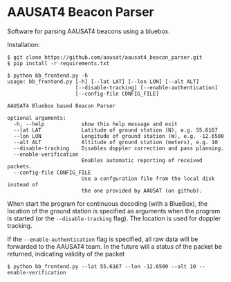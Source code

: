 # AAUSAT4 Beacon Parser

Software for parsing AAUSAT4 beacons using a bluebox.

Installation:
```
$ git clone https://github.com/aausat/aausat4_beacon_parser.git
$ pip install -r requirements.txt
```

```
$ python bb_frontend.py -h
usage: bb_frontend.py [-h] [--lat LAT] [--lon LON] [--alt ALT]
                      [--disable-tracking] [--enable-authentication]
                      [--config-file CONFIG_FILE]

AAUSAT4 Bluebox based Beacon Parser

optional arguments:
  -h, --help            show this help message and exit
  --lat LAT             Latitude of ground station (N), e.g. 55.6167
  --lon LON             Longitude of ground station (W), e.g. -12.6500
  --alt ALT             Altitude of ground station (meters), e.g. 10
  --disable-tracking    Disables doppler correction and pass planning.
  --enable-verification
                        Enables automatic reporting of received packets.
  --config-file CONFIG_FILE
                        Use a confguration file from the local disk instead of
                        the one provided by AAUSAT (on github).

```

When start the program for continuous decoding (with a BlueBox),
the location of the ground station is specified as arguments when the
program is started (or the `--disable-tracking` flag).
The location is used for doppler tracking.

If the `--enable-authentication` flag is specified, all raw data will be
forwarded to the AAUSAT4 team. In the future will a status of the packet 
be returned, indicating validity of the packet

```
$ python bb_frontend.py --lat 55.6167 --lon -12.6500 --alt 10 --enable-verification
```


